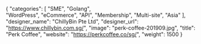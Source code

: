 {
   "categories": [
      "SME",
      "Golang",      
      "WordPress",
      "eCommerce",
      "API",
      "Membership",
      "Multi-site",
      "Asia"
   ],
   "designer_name": "ChillyBin Pte Ltd",
   "designer_url": "https://www.chillybin.com.sg/",
   "image": "perk-coffee-201909.jpg",
   "title": "Perk Coffee",
   "website": "https://perkcoffee.co/sg/",
   "weight": 1500
}
